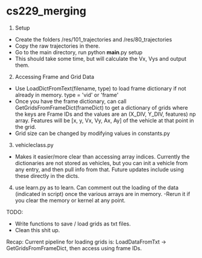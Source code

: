 # cs229_merging

1) Setup

- Create the folders /res/101_trajectories and /res/80_trajectories
- Copy the raw trajectories in there.
- Go to the main directory, run python __main__.py setup
- This should take some time, but will calculate the Vx, Vys
  and output them.

2) Accessing Frame and Grid Data
- Use LoadDictFromText(filename, type) to load frame dictionary if
not already in memory.  type = 'vid' or 'frame'
- Once you have the frame dictionary, can call
 GetGridsFromFrameDict(frameDict) to get a dictionary of grids where
 the keys are Frame IDs and the values are an (X_DIV, Y_DIV, features)
 np array.  Features will be [x, y, Vx, Vy, Ax, Ay] of the vehicle
 at that point in the grid.
- Grid size can be changed by modifying values in constants.py

3) vehicleclass.py
- Makes it easier/more clear than accessing array indices.  Currently
the dictionaries are not stored as vehicles, but you can init a vehicle
from any entry, and then pull info from that.  Future updates include
using these directly in the dicts.

4) use learn.py as to learn. Can comment out the loading of
the data (indicated in script) once the various arrays are in memory. 
-Rerun it if you clear the memory or kernel at any point.

TODO:
- Write functions to save / load grids as txt files.
- Clean this shit up.

 Recap:
 Current pipeline for loading grids is:
 LoadDataFromTxt -> GetGridsFromFrameDict, then access using frame IDs.
